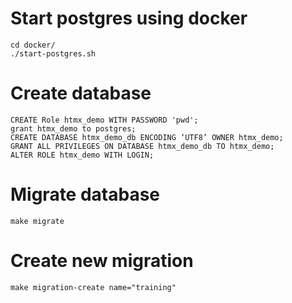 # Start postgres using docker

    cd docker/
    ./start-postgres.sh
    
# Create database 

    CREATE Role htmx_demo WITH PASSWORD 'pwd';
    grant htmx_demo to postgres;
    CREATE DATABASE htmx_demo_db ENCODING ‘UTF8’ OWNER htmx_demo;
    GRANT ALL PRIVILEGES ON DATABASE htmx_demo_db TO htmx_demo;
    ALTER ROLE htmx_demo WITH LOGIN;
    
# Migrate database 

    make migrate
    
# Create new migration

    make migration-create name="training"

    
